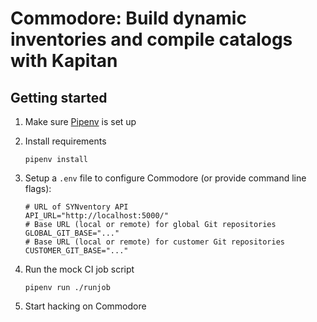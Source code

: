 # Commodore: Build dynamic inventories and compile catalogs with Kapitan

## Getting started

1. Make sure [Pipenv](https://github.com/pypa/pipenv) is set up

1. Install requirements

   ```console
   pipenv install
   ```

1. Setup a `.env` file to configure Commodore (or provide command line flags):

   ```shell
   # URL of SYNventory API
   API_URL="http://localhost:5000/"
   # Base URL (local or remote) for global Git repositories
   GLOBAL_GIT_BASE="..."
   # Base URL (local or remote) for customer Git repositories
   CUSTOMER_GIT_BASE="..."
   ```

1. Run the mock CI job script

   ```console
   pipenv run ./runjob
   ```

1. Start hacking on Commodore
